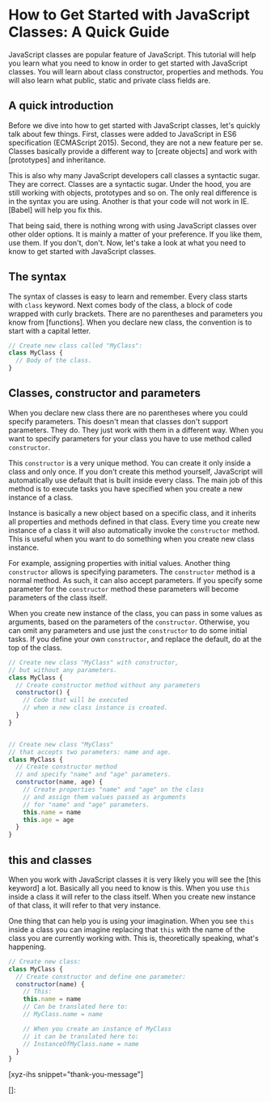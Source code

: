 # How to Get Started with JavaScript Classes: A Quick Guide

JavaScript classes are popular feature of JavaScript. This tutorial  will help you learn what you need to know in order to get started with JavaScript classes. You will learn about class constructor, properties and methods. You will also learn what public, static and private class fields are.<!--more-->
<!--
Table of Contents:
-->

## A quick introduction

Before we dive into how to get started with JavaScript classes, let's quickly talk about few things. First, classes were added to JavaScript in ES6 specification (ECMAScript 2015). Second, they are not a new feature per se. Classes basically provide a different way to [create objects] and work with [prototypes] and inheritance.

This is also why many JavaScript developers call classes a syntactic sugar. They are correct. Classes are a syntactic sugar. Under the hood, you are still working with objects, prototypes and so on. The only real difference is in the syntax you are using. Another is that your code will not work in IE. [Babel] will help you fix this.

That being said, there is nothing wrong with using JavaScript classes over other older options. It is mainly a matter of your preference. If you like them, use them. If you don't, don't. Now, let's take a look at what you need to know to get started with JavaScript classes.

## The syntax

The syntax of classes is easy to learn and remember. Every class starts with `class` keyword. Next comes body of the class, a block of code wrapped with curly brackets. There are no parentheses and parameters you know from [functions]. When you declare new class, the convention is to start with a capital letter.

```JavaScript
// Create new class called "MyClass":
class MyClass {
  // Body of the class.
}
```

## Classes, constructor and parameters

When you declare new class there are no parentheses where you could specify parameters. This doesn't mean that classes don't support parameters. They do. They just work with them in a different way. When you want to specify parameters for your class you have to use method called `constructor`.

This `constructor` is a very unique method. You can create it only inside a class and only once. If you don't create this method yourself, JavaScript will automatically use default that is built inside every class. The main job of this method is to execute tasks you have specified when you create a new instance of a class.

Instance is basically a new object based on a specific class, and it inherits all properties and methods defined in that class. Every time you create new instance of a class it will also automatically invoke the `constructor` method. This is useful when you want to do something when you create new class instance.

For example, assigning properties with initial values. Another thing `constructor` allows is specifying parameters. The `constructor` method is a normal method. As such, it can also accept parameters. If you specify some parameter for the `constructor` method these parameters will become parameters of the class itself.

When you create new instance of the class, you can pass in some values as arguments, based on the parameters of the `constructor`. Otherwise, you can omit any parameters and use just the `constructor` to do some initial tasks. If you define your own `constructor`, and replace the default, do at the top of the class.

```JavaScript
// Create new class "MyClass" with constructor,
// but without any parameters.
class MyClass {
  // Create constructor method without any parameters
  constructor() {
    // Code that will be executed
    // when a new class instance is created.
  }
}


// Create new class "MyClass"
// that accepts two parameters: name and age.
class MyClass {
  // Create constructor method
  // and specify "name" and "age" parameters.
  constructor(name, age) {
    // Create properties "name" and "age" on the class
    // and assign them values passed as arguments
    // for "name" and "age" parameters.
    this.name = name
    this.age = age
  }
}
```

## this and classes

When you work with JavaScript classes it is very likely you will see the [this keyword] a lot. Basically all you need to know is this. When you use `this` inside a class it will refer to the class itself. When you create new instance of that class, it will refer to that very instance.

One thing that can help you is using your imagination. When you see `this` inside a class you can imagine replacing that `this` with the name of the class you are currently working with. This is, theoretically speaking, what's happening.

```JavaScript
// Create new class:
class MyClass {
  // Create constructor and define one parameter:
  constructor(name) {
    // This:
    this.name = name
    // Can be translated here to:
    // MyClass.name = name

    // When you create an instance of MyClass
    // it can be translated here to:
    // InstanceOfMyClass.name = name
  }
}
```


[xyz-ihs snippet="thank-you-message"]

<!-- ### Links -->
[]:

<!--
### Meta:
-
-->

<!--
### Keywords:
- getting started with JavaScript Classes
- JavaScript Classes
-->

<!--
### Resources:
-
-->
